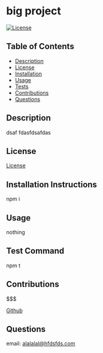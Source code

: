 # **big project**

  [![License](https://img.shields.io/badge/License-BSD%203--Clause-blue.svg)](https://opensource.org/licenses/BSD-3-Clause)


  ## Table of Contents
  * [Description](#description)
  * [License](#license)
  * [Installation](#installation-instructions)
  * [Usage](#usage)
  * [Tests](#test-command)
  * [Contributions](#contributions)
  * [Questions](#questions)

  ## Description

  dsaf fdasfdsafdas

  ## License
[License](https://opensource.org/licenses/BSD-3-Clause)

  ## Installation Instructions
  npm i

  ## Usage
  nothing

  ## Test Command
  npm t

  ## Contributions
  $$$$$$$

  [Github](https://github.com/eycs0317)



  ## Questions
  email: alalalal@hfdsfds.com
